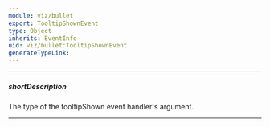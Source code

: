 ```yaml
---
module: viz/bullet
export: TooltipShownEvent
type: Object
inherits: EventInfo
uid: viz/bullet:TooltipShownEvent
generateTypeLink: 
---
```

---
##### shortDescription
The type of the tooltipShown event handler's argument.

---
<!-- Description goes here -->